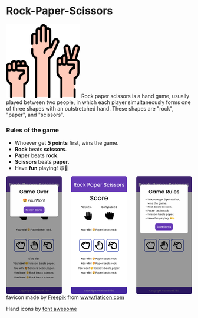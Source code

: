 # Rock-Paper-Scissors

<img width=200 src="favicon.ico" alt="favicon">
Rock paper scissors is a hand game, usually played between two people, in which each player simultaneously forms one of three shapes with an outstretched hand. These shapes are "rock", "paper", and "scissors".



### Rules of the game

-   Whoever get **5 points** first, wins the game.
-   **Rock** beats **scissors**.
-   **Paper** beats **rock**.
-   **Scissors** beats **paper**.
-   Have **fun** playing! 😄🤟


<div style="display: flex; justify-content: space-between; align-items: center;">
        <img src="images/start.png" alt="start" style="width: 30%; border-radius: 5px;">
        <img src="images/middle.png" alt="middle" style="width: 30%; border-radius: 5px;">
        <img src="images/end.png" alt="end" style="width: 30%; border-radius: 5px;">
</div>

<div>favicon made by <a href="https://www.freepik.com" title="Freepik">Freepik</a> from <a href="https://www.flaticon.com/" title="Flaticon">www.flaticon.com</a>
</div>

Hand icons by [font awesome](https://fontawesome.com/start)
